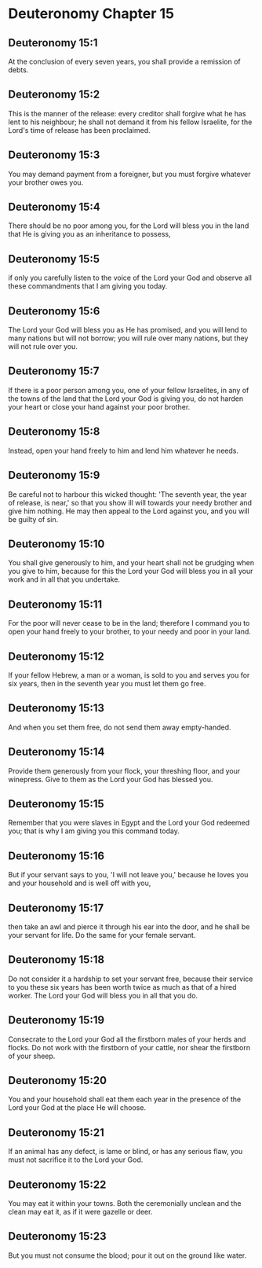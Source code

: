# Deuteronomy Chapter 15

## Deuteronomy 15:1
At the conclusion of every seven years, you shall provide a remission of debts.

## Deuteronomy 15:2
This is the manner of the release: every creditor shall forgive what he has lent to his neighbour; he shall not demand it from his fellow Israelite, for the Lord's time of release has been proclaimed.

## Deuteronomy 15:3
You may demand payment from a foreigner, but you must forgive whatever your brother owes you.

## Deuteronomy 15:4
There should be no poor among you, for the Lord will bless you in the land that He is giving you as an inheritance to possess,

## Deuteronomy 15:5
if only you carefully listen to the voice of the Lord your God and observe all these commandments that I am giving you today.

## Deuteronomy 15:6
The Lord your God will bless you as He has promised, and you will lend to many nations but will not borrow; you will rule over many nations, but they will not rule over you.

## Deuteronomy 15:7
If there is a poor person among you, one of your fellow Israelites, in any of the towns of the land that the Lord your God is giving you, do not harden your heart or close your hand against your poor brother.

## Deuteronomy 15:8
Instead, open your hand freely to him and lend him whatever he needs.

## Deuteronomy 15:9
Be careful not to harbour this wicked thought: 'The seventh year, the year of release, is near,' so that you show ill will towards your needy brother and give him nothing. He may then appeal to the Lord against you, and you will be guilty of sin.

## Deuteronomy 15:10
You shall give generously to him, and your heart shall not be grudging when you give to him, because for this the Lord your God will bless you in all your work and in all that you undertake.

## Deuteronomy 15:11
For the poor will never cease to be in the land; therefore I command you to open your hand freely to your brother, to your needy and poor in your land.

## Deuteronomy 15:12
If your fellow Hebrew, a man or a woman, is sold to you and serves you for six years, then in the seventh year you must let them go free.

## Deuteronomy 15:13
And when you set them free, do not send them away empty-handed.

## Deuteronomy 15:14
Provide them generously from your flock, your threshing floor, and your winepress. Give to them as the Lord your God has blessed you.

## Deuteronomy 15:15
Remember that you were slaves in Egypt and the Lord your God redeemed you; that is why I am giving you this command today.

## Deuteronomy 15:16
But if your servant says to you, 'I will not leave you,' because he loves you and your household and is well off with you,

## Deuteronomy 15:17
then take an awl and pierce it through his ear into the door, and he shall be your servant for life. Do the same for your female servant.

## Deuteronomy 15:18
Do not consider it a hardship to set your servant free, because their service to you these six years has been worth twice as much as that of a hired worker. The Lord your God will bless you in all that you do.

## Deuteronomy 15:19
Consecrate to the Lord your God all the firstborn males of your herds and flocks. Do not work with the firstborn of your cattle, nor shear the firstborn of your sheep.

## Deuteronomy 15:20
You and your household shall eat them each year in the presence of the Lord your God at the place He will choose.

## Deuteronomy 15:21
If an animal has any defect, is lame or blind, or has any serious flaw, you must not sacrifice it to the Lord your God.

## Deuteronomy 15:22
You may eat it within your towns. Both the ceremonially unclean and the clean may eat it, as if it were gazelle or deer.

## Deuteronomy 15:23
But you must not consume the blood; pour it out on the ground like water.
